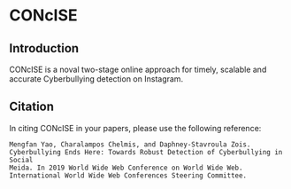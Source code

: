 # CONcISE
## Introduction
CONcISE is a noval two-stage online approach for timely, scalable and accurate Cyberbullying detection on Instagram.
## Citation
In citing CONcISE in your papers, please use the following reference:
```
Mengfan Yao, Charalampos Chelmis, and Daphney-Stavroula Zois. Cyberbullying Ends Here: Towards Robust Detection of Cyberbullying in Social
Meida. In 2019 World Wide Web Conference on World Wide Web. International World Wide Web Conferences Steering Committee.
```
